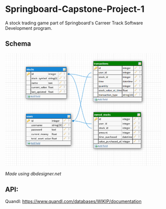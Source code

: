 # Springboard-Capstone-Project-1
A stock trading game part of Springboard's Carreer Track Software Development program. 

## Schema 

![schema](schema.PNG)

<em>Made using dbdesigner.net</em>

## API:
Quandl: https://www.quandl.com/databases/WIKIP/documentation
